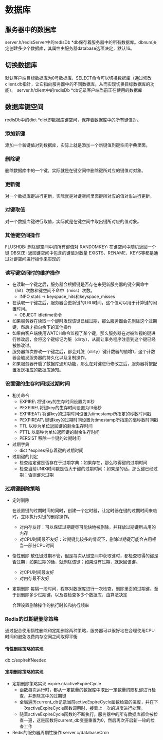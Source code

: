 # 数据库

## 服务器中的数据库

server.h/redisServer中的redisDb \*db保存着服务器中的所有数据库。dbnum决定创建多少个数据库，其属性由服务器database选项决定，默认16。

## 切换数据库

默认客户端目标数据库为0号数据库，SELECT命令可以切换数据库（通过修改client.db指针，让它指向服务器中的不同数据库，从而实现切换目标数据库的功能）。 server.h/client中的redisDb \*db记录客户端当前正在使用的数据库

## 数据库键空间

redisDb中的dict \*dict即数据库键空间，保存着数据库中的所有键值对。

### 添加新键

添加一个新键值对到数据库，实际上就是添加一个新键值到键空间字典里面。

### 删除键

删除数据库中的一个键，实际就是在键空间中删除键所对应的键值对对象。

### 更新键

对一个数据库键进行更新，实际就是对键空间里面键所对应的值对象进行更新。

### 对键取值

对一个数据库键进行取值，实际就是在键空间中取出键所对应的值对象。

### 其他键空间操作

FLUSHDB: 删除键空间中的所有键值对 RANDOMKEY: 在键空间中随机返回一个键 DBSIZE: 返回键空间中包含的键值对数量 EXISTS、RENAME、KEYS等都是通过对键空间进行操作来实现的

### 读写键空间时的维护操作

* 在读取一个键之后，服务器会根据键是否存在来更新服务器的键空间命中（hit）次数和键空间不命中（miss）次数。
  * INFO stats -&gt; keyspace\_hits和keyspace\_misses
* 在读取一个键之后，服务器会更新键的LRU时间，这个值可以用于计算键的闲置时间。
  * OBJECT idletime命令
* 如果服务器在读取一个键时发现该键已经过期，那么服务器会先删除这个过期键，然后才指向余下的其他操作
* 如果由客户端使用WATCH命令监视了某个键，那么服务器在对被监视的键进行修改后，会将这个键标记为脏（dirty），从而让事务程序注意到这个键已经被修改过。
* 服务器每次修改一个键之后，都会对脏（dirty）键计数器的值增1，这个计数器会触发服务器的持久化以及复制操作。
* 如果服务器开启了数据库通知功能，那么在对键进行修改之后，服务器将按配置发送相应的数据库通知。

### 设置键的生存时间或过期时间

* 相关命令
  * EXPIRE\\ 将键key的生存时间设置为ttl秒
  * PEXPIRE\\ 将键key的生存时间设置为ttl毫秒
  * EXPIREAT\\ 将键key的过期时间设置为timestamp所指定的秒数时间戳
  * PEXPIREAT\\ 键键key的过期时间设置为timestamp所指定的毫秒数时间戳
  * TTL 以秒为单位返回键的剩余生存时间
  * PTTL 以毫秒为单位返回键的剩余生存时间
  * PERSIST 移除一个键的过期时间
* 过期字典
  * dict \*expires保存着键的过期时间
* 过期键的判定
  * 检查给定键是否存在于过期字典：如果存在，那么取得键的过期时间
  * 检查当前UNIX时间戳是否大于键的过期时间：如果是的话，那么键已经过期；否则键未过期

### 过期键删除策略

* 定时删除

  在设置键的过期时间的同时，创建一个定时器，让定时器在键的过期时间来临时，立即执行对键的删除操作。

  * 对内存友好：可以保证过期键尽可能快地被删除，并释放过期键所占用的内存
  * 对CPU时间最不友好：过期键比较多的情况下，删除过期键可能会占用相当一部分CPU时间

* 惰性删除 放任键过期不管，但是每次从键空间中获取键时，都检查取得的键是否过期，如果过期的话，就删除该键；如果没有过期，就返回该键。
  * 对CPU时间最友好
  * 对内存最不友好
* 定期删除 每隔一段时间，程序对数据库进行一次检查，删除里面的过期键。至于到删除多少过期键，以及要检查多少个数据库，由算法决定

  合理设置删除操作的执行时长和执行频率

### Redis的过期键删除策略

通过配合使用惰性删除和定期删除两种策略，服务器可以很好地在合理使用CPU时间和避免浪费内存空间之间取得平衡

#### 惰性删除策略的实现

db.c/expireIfNeeded

#### 定期删除策略的实现

* 定期删除策略实现 expire.c/activeExpireCycle
  * 函数每次运行时，都从一定数量的数据库中取出一定数量的随机键进行检查，并删除其中的过期键
  * 全局遍历current\_db记录当前activeExpireCycle函数检查的进度，并在下一次activeExpireCycle函数调用时，接着上一次的进度进行处理。
  * 随着activeExpireCycle函数的不断执行，服务器中的所有数据库都会被检查一遍，这是函数将current\_db变量重置为0，然后再次开启新一轮的检查工作
* Redis的服务器周期性操作 server.c/databaseCron

